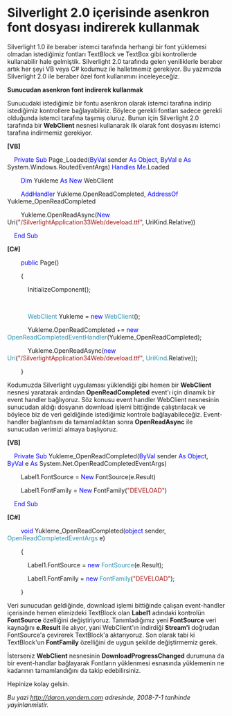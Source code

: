 # Silverlight 2.0 içerisinde asenkron font dosyası indirerek kullanmak
Silverlight 1.0 ile beraber istemci tarafında herhangi bir font
yüklemesi olmadan istediğimiz fontları TextBlock ve TextBox gibi
kontrollerde kullanabilir hale gelmiştik. Silverlight 2.0 tarafında
gelen yeniliklerle beraber artık her şeyi VB veya C\# kodumuz ile
halletmemiz gerekiyor. Bu yazımızda Silverlight 2.0 ile beraber özel
font kullanımını inceleyeceğiz.

**Sunucudan asenkron font indirerek kullanmak**

Sunucudaki istediğimiz bir fontu asenkron olarak istemci tarafına
indirip istediğimiz kontrollere bağlayabiliriz. Böylece gerekli fontları
sadece gerekli olduğunda istemci tarafına taşımış oluruz. Bunun için
Silverlight 2.0 tarafında bir **WebClient** nesnesi kullanarak ilk
olarak font dosyasını istemci tarafına indirmemiz gerekiyor.

**[VB]**

    <span style="color: blue;">Private</span> <span
style="color: blue;">Sub</span> Page\_Loaded(<span
style="color: blue;">ByVal</span> sender <span
style="color: blue;">As</span> <span style="color: blue;">Object</span>,
<span style="color: blue;">ByVal</span> e <span
style="color: blue;">As</span> System.Windows.RoutedEventArgs) <span
style="color: blue;">Handles</span> <span
style="color: blue;">Me</span>.Loaded

        <span style="color: blue;">Dim</span> Yukleme <span
style="color: blue;">As</span> <span style="color: blue;">New</span>
WebClient

        <span style="color: blue;">AddHandler</span>
Yukleme.OpenReadCompleted, <span style="color: blue;">AddressOf</span>
Yukleme\_OpenReadCompleted

        Yukleme.OpenReadAsync(<span style="color: blue;">New</span>
Uri(<span
style="color: #a31515;">"/SilverlightApplication33Web/deveload.ttf"</span>,
UriKind.Relative))

    <span style="color: blue;">End</span> <span
style="color: blue;">Sub</span>

**[C\#]**

        <span style="color: blue;">public</span> Page()

        {

            InitializeComponent();

 

            <span style="color: #2b91af;">WebClient</span> Yukleme =
<span style="color: blue;">new</span> <span
style="color: #2b91af;">WebClient</span>();

            Yukleme.OpenReadCompleted += <span
style="color: blue;">new</span> <span
style="color: #2b91af;">OpenReadCompletedEventHandler</span>(Yukleme\_OpenReadCompleted);

            Yukleme.OpenReadAsync(<span style="color: blue;">new</span>
<span style="color: #2b91af;">Uri</span>(<span
style="color: #a31515;">"/SilverlightApplication34Web/deveload.ttf"</span>,
<span style="color: #2b91af;">UriKind</span>.Relative));

        }

Kodumuzda Silverlight uygulaması yüklendiği gibi hemen bir **WebClient**
nesnesi yaratarak ardından **OpenReadCompleted** event'ı için dinamik
bir event handler bağlıyoruz. Söz konusu event handler WebClient
nesnesinin sunucudan aldığı dosyanın download işlemi bittiğinde
çalıştırılacak ve böylece biz de veri geldiğinde istediğimiz kontrole
bağlayabileceğiz. Event-handler bağlantısını da tamamladıktan sonra
**OpenReadAsync** ile sunucudan verimizi almaya başlıyoruz.

**[VB]**

    <span style="color: blue;">Private</span> <span
style="color: blue;">Sub</span> Yukleme\_OpenReadCompleted(<span
style="color: blue;">ByVal</span> sender <span
style="color: blue;">As</span> <span style="color: blue;">Object</span>,
<span style="color: blue;">ByVal</span> e <span
style="color: blue;">As</span> System.Net.OpenReadCompletedEventArgs)

        Label1.FontSource = <span style="color: blue;">New</span>
FontSource(e.Result)

        Label1.FontFamily = <span style="color: blue;">New</span>
FontFamily(<span style="color: #a31515;">"DEVELOAD"</span>)

    <span style="color: blue;">End</span> <span
style="color: blue;">Sub</span>

**[C\#]**

        <span style="color: blue;">void</span>
Yukleme\_OpenReadCompleted(<span style="color: blue;">object</span>
sender, <span style="color: #2b91af;">OpenReadCompletedEventArgs</span>
e)

        {

            Label1.FontSource = <span style="color: blue;">new</span>
<span style="color: #2b91af;">FontSource</span>(e.Result);

            Label1.FontFamily = <span style="color: blue;">new</span>
<span style="color: #2b91af;">FontFamily</span>(<span
style="color: #a31515;">"DEVELOAD"</span>);

        }

Veri sunucudan geldiğinde, download işlemi bittiğinde çalışan
event-handler içerisinde hemen elimizdeki TextBlock olan **Label1**
adındaki kontrolün **FontSource** özelliğini değiştiriyoruz.
Tanımladığımız yeni **FontSource** veri kaynağını **e.Result** ile
alıyor, yani WebClient'ın indirdiği **Stream'i** doğrudan FontSource'a
çevirerek TextBlock'a aktarıyoruz. Son olarak tabi ki TextBlock'un
**FontFamily** özelliğini de uygun şekilde değiştirmemiz gerek.

İsterseniz **WebClient** nesnesinin **DownloadProgressChanged** durumuna
da bir event-handlar bağlayarak Fontların yüklenmesi esnasında
yüklemenin ne kadarının tamamlandığını da takip edebilirsiniz.

Hepinize kolay gelsin.



*Bu yazi http://daron.yondem.com adresinde, 2008-7-1 tarihinde yayinlanmistir.*
